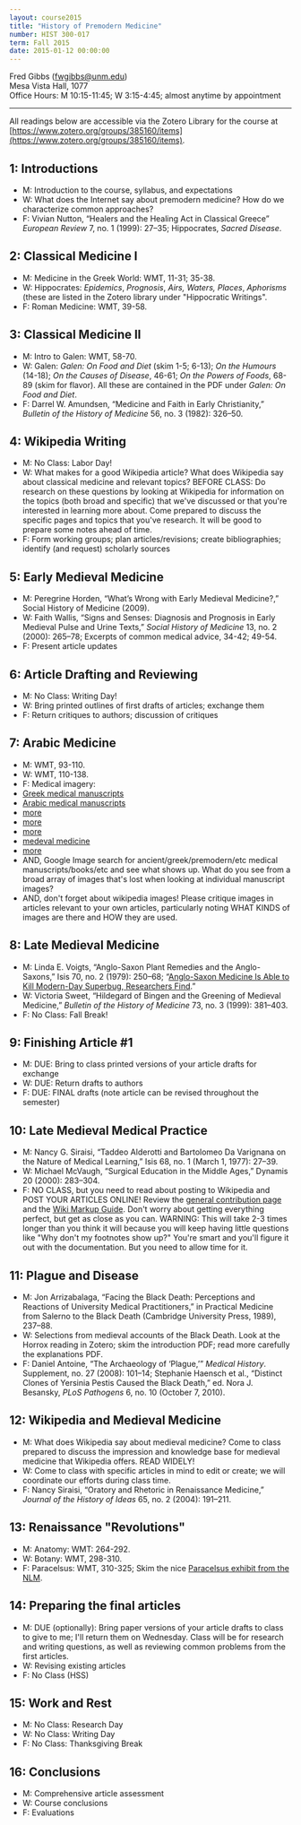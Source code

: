 ```yaml
---
layout: course2015
title: "History of Premodern Medicine"
number: HIST 300-017
term: Fall 2015
date: 2015-01-12 00:00:00
---
```


Fred Gibbs \([fwgibbs@unm.edu](mailto:fwgibbs@unm.edu)\)    
Mesa Vista Hall, 1077    
Office Hours: M 10:15-11:45; W 3:15-4:45; almost anytime by appointment    

-----

All readings below are accessible via the Zotero Library for the course at [https://www.zotero.org/groups/385160/items](https://www.zotero.org/groups/385160/items).

## 1: Introductions
- M: Introduction to the course, syllabus, and expectations  
- W: What does the Internet say about premodern medicine? How do we characterize common approaches?  
- F: Vivian Nutton, “Healers and the Healing Act in Classical Greece” _European Review_ 7, no. 1 (1999): 27–35; Hippocrates, _Sacred Disease_.  

## 2: Classical Medicine I
- M: Medicine in the Greek World: WMT, 11-31; 35-38.  
- W: Hippocrates: _Epidemics_, _Prognosis_, _Airs, Waters, Places_, _Aphorisms_ (these are listed in the Zotero library under "Hippocratic Writings".  
- F: Roman Medicine: WMT, 39-58.  

## 3: Classical Medicine II
- M: Intro to Galen: WMT, 58-70.  
- W: Galen: _Galen: On Food and Diet_ (skim 1-5; 6-13); _On the Humours_ (14-18); _On the Causes of Disease_, 46-61; _On the Powers of Foods_, 68-89 (skim for flavor). All these are contained in the PDF under _Galen: On Food and Diet_.   
- F: Darrel W. Amundsen, “Medicine and Faith in Early Christianity,” _Bulletin of the History of Medicine_ 56, no. 3 (1982): 326–50.  

## 4: Wikipedia Writing
- M: No Class: Labor Day!  
- W: What makes for a good Wikipedia article? What does Wikipedia say about classical medicine and relevant topics? BEFORE CLASS: Do research on these questions by looking at Wikipedia for information on the topics (both broad and specific) that we've discussed or that you're interested in learning more about. Come prepared to discuss the specific pages and topics that you've research. It will be good to prepare some notes ahead of time.  
- F: Form working groups; plan articles/revisions; create bibliographies; identify (and request) scholarly sources   

## 5: Early Medieval Medicine
- M: Peregrine Horden, “What’s Wrong with Early Medieval Medicine?,” Social History of Medicine (2009).  
- W: Faith Wallis, “Signs and Senses: Diagnosis and Prognosis in Early Medieval Pulse and Urine Texts,” _Social History of Medicine_ 13, no. 2 (2000): 265–78; Excerpts of common medical advice, 34-42; 49-54.  
- F: Present article updates  

## 6: Article Drafting and Reviewing
- M: No Class: Writing Day!  
- W: Bring printed outlines of first drafts of articles; exchange them  
- F: Return critiques to authors; discussion of critiques  

## 7: Arabic Medicine
- M: WMT, 93-110.  
- W: WMT, 110-138.  
- F: Medical imagery: 
- [Greek medical manuscripts](http://blog.wellcomelibrary.org/2015/09/greek-manuscripts-at-the-wellcome-library-a-new-catalogue/)  
- [Arabic medical manuscripts](http://special.lib.gla.ac.uk/exhibns/month/june2003.html)  
- [more](http://web.library.yale.edu/digital-collections/arabic-and-persian-medicine)  
- [more](https://www.nlm.nih.gov/hmd/arabic/getstarted.html)  
- [more](http://wamcp.bibalex.org/)  
- [medeval medicine](http://blog.wellcomelibrary.org/2015/07/medieval-manuscripts-today-enhancing-the-wellcome-librarys-catalogue/)  
- [more](http://www2.lib.unc.edu/dc/mackinney/about.html)
- AND, Google Image search for ancient/greek/premodern/etc medical manuscripts/books/etc and see what shows up. What do you see from a broad array of images that's lost when looking at individual manuscript images?  
- AND, don't forget about wikipedia images! Please critique images in articles relevant to your own articles, particularly noting WHAT KINDS of images are there and HOW they are used.

## 8: Late Medieval Medicine
- M: Linda E. Voigts, “Anglo-Saxon Plant Remedies and the Anglo-Saxons,” Isis 70, no. 2 (1979): 250–68; “[Anglo-Saxon Medicine Is Able to Kill Modern-Day Superbug, Researchers Find](http://www.medievalists.net/2015/03/30/anglo-saxon-medicine-is-able-to-kill-modern-day-superbug-researchers-find/).”  
- W: Victoria Sweet, “Hildegard of Bingen and the Greening of Medieval Medicine,” _Bulletin of the History of Medicine_ 73, no. 3 (1999): 381–403.  
- F: No Class: Fall Break!

## 9: Finishing Article #1
- M: DUE: Bring to class printed versions of your article drafts for exchange  
- W: DUE: Return drafts to authors  
- F: DUE: FINAL drafts (note article can be revised throughout the semester)

## 10: Late Medieval Medical Practice
- M: Nancy G. Siraisi, “Taddeo Alderotti and Bartolomeo Da Varignana on the Nature of Medical Learning,” Isis 68, no. 1 (March 1, 1977): 27–39.  
- W: Michael McVaugh, “Surgical Education in the Middle Ages,” Dynamis 20 (2000): 283–304.  
- F: NO CLASS, but you need to read about posting to Wikipedia and POST YOUR ARTICLES ONLINE! Review the [general contribution page](https://en.wikipedia.org/wiki/Wikipedia:Contributing_to_Wikipedia) and the [Wiki Markup Guide](https://en.wikipedia.org/wiki/Help:Wiki_markup). Don't worry about getting everything perfect, but get as close as you can. WARNING: This will take 2-3 times longer than you think it will because you will keep having little questions like "Why don't my footnotes show up?" You're smart and you'll figure it out with the documentation. But you need to allow time for it.  

## 11: Plague and Disease
- M: Jon Arrizabalaga, “Facing the Black Death: Perceptions and Reactions of University Medical Practitioners,” in Practical Medicine from Salerno to the Black Death (Cambridge University Press, 1989), 237–88.  
- W: Selections from medieval accounts of the Black Death. Look at the Horrox reading in Zotero; skim the introduction PDF; read more carefully the explanations PDF.   
- F: Daniel Antoine, “The Archaeology of ‘Plague,’” _Medical History_. Supplement, no. 27 (2008): 101–14;  Stephanie Haensch et al., “Distinct Clones of Yersinia Pestis Caused the Black Death,” ed. Nora J. Besansky, _PLoS Pathogens_ 6, no. 10 (October 7, 2010).  

## 12: Wikipedia and Medieval Medicine
- M: What does Wikipedia say about medieval medicine? Come to class prepared to discuss the impression and knowledge base for medieval medicine that Wikipedia offers. READ WIDELY!  
- W: Come to class with specific articles in mind to edit or create; we will coordinate our efforts during class time.  
- F: Nancy Siraisi, “Oratory and Rhetoric in Renaissance Medicine,” _Journal of the History of Ideas_ 65, no. 2 (2004): 191–211.  

## 13: Renaissance "Revolutions"
- M: Anatomy: WMT: 264-292.  
- W: Botany: WMT, 298-310.  
- F: Paracelsus: WMT, 310-325; Skim the nice [Paracelsus exhibit from the NLM](http://www.nlm.nih.gov/exhibition/paracelsus/index.html).  

## 14: Preparing the final articles
- M: DUE (optionally): Bring paper versions of your article drafts to class to give to me; I'll return them on Wednesday. Class will be for research and writing questions, as well as reviewing common problems from the first articles.    
- W: Revising existing articles    
- F: No Class (HSS)    

## 15: Work and Rest
- M: No Class: Research Day    
- W: No Class: Writing Day    
- F: No Class: Thanksgiving Break

## 16: Conclusions
- M: Comprehensive article assessment    
- W: Course conclusions    
- F: Evaluations